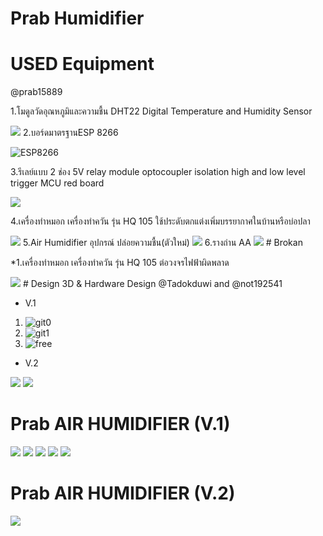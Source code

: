 # Prab Humidifier

# USED Equipment
@prab15889

 1.โมดูลวัดอุณหภูมิและความชื้น DHT22 Digital Temperature and Humidity Sensor
<html><body>
<LEFT><IMG SRC="https://dw.lnwfile.com/_/dw/_raw/ov/07/cx.jpg" ></LEFT>
</body></html>
 2.บอร์ดมาตรฐานESP 8266

![ESP8266](https://user-images.githubusercontent.com/90262478/142231362-0550f8a2-2078-4e3e-80fe-b91c647b0f8a.jpg)

 3.รีเลย์แบบ 2 ช่อง 5V relay module optocoupler isolation high and low level trigger MCU red board
<html><body>
<LEFT><IMG SRC="https://dw.lnwfile.com/_/dw/_raw/hg/9m/ri.jpg" ></LEFT>
</body></html>

 4.เครื่องทำหมอก เครื่องทำควัน รุ่น HQ 105 ใช้ประดับตกแต่งเพิ่มบรรยากาศในบ้านหรือบ่อปลา
<html><body>
<LEFT><IMG SRC="https://th-test-11.slatic.net/p/19a4c02c30526fe5b3e5b7e3ccf6c7ce.jpg" ></LEFT>
</body></html>
  5.Air Humidifier อุปกรณ์ ปล่อยความชื้น(ตัวใหม่)
<html><body>
<LEFT><IMG SRC="https://user-images.githubusercontent.com/90262478/142232666-e52e3ec7-a044-48f8-926e-f392819cd21c.png" ></LEFT>
</body></html>
 6.รางถ่าน AA
<html><body>
<LEFT><IMG SRC="https://user-images.githubusercontent.com/90262478/142234013-47c46f1e-dea6-421b-a3f8-71efb1a02f77.png" ></LEFT>
</body></html>
# Brokan
 
 *1.เครื่องทำหมอก เครื่องทำควัน รุ่น HQ 105
   ต่อวงจรไฟฟ้าผิดพลาด
 <html><body>
<LEFT><IMG SRC="https://user-images.githubusercontent.com/90262478/142233061-c2b7db18-cb19-437e-8387-3d1f1fc9571f.png" ></LEFT>
</body></html>
# Design 3D & Hardware Design
@Tadokduwi and @not192541

 * V.1

  1. ![git0](https://user-images.githubusercontent.com/90176118/135106619-31cfaeb5-d5c9-4172-9715-daf525c09c78.jpg)
  2. ![git1](https://user-images.githubusercontent.com/90176118/135105970-47bb95bf-27d9-4d87-acb9-421fb3480cb6.jpg)
  3. ![free](https://user-images.githubusercontent.com/90176118/137842027-e4e5a180-6842-4b53-98a3-25ff28bf4880.jpg)

 * V.2
<html><body>
<LEFT><IMG SRC="https://user-images.githubusercontent.com/90261344/135102552-705cf44f-d282-4414-aa46-eb2cf9465e88.png" ></LEFT>
</body></html>
 <html><body>
<LEFT><IMG SRC="https://user-images.githubusercontent.com/90261344/135102594-912e19e1-4cd7-43d7-af45-cfb7ec0b0093.png" ></LEFT>
</body></html>
  
  # Prab AIR HUMIDIFIER (V.1)
  <html><body>
<LEFT><IMG SRC="https://user-images.githubusercontent.com/90262478/142235934-889de517-e2ca-4ee3-923a-351a5562a704.png" ></LEFT>
</body></html>
   <html><body>
<LEFT><IMG SRC="https://user-images.githubusercontent.com/90262478/142235996-c036dddf-06e8-4268-9725-e42de0fcad33.png" ></LEFT>
</body></html>
    <html><body>
<LEFT><IMG SRC="https://user-images.githubusercontent.com/90262478/142236118-d41bb7b3-7b37-465f-bd4f-b6ea56502848.png" ></LEFT>
</body></html>
     <html><body>
<LEFT><IMG SRC="https://user-images.githubusercontent.com/90262478/142235774-a39f4183-2aed-47a1-b08f-ea8929c42122.png" ></LEFT>
</body></html>
      <html><body>
<LEFT><IMG SRC="https://user-images.githubusercontent.com/90262478/142236073-add2335a-4c4a-460e-ab99-6d1c16d10a25.png" ></LEFT>
</body></html>
  
     
 # Prab AIR HUMIDIFIER (V.2)
    
<LEFT><IMG SRC="https://user-images.githubusercontent.com/90262478/142237363-c28231fd-ea86-45dd-9655-5411d0717bd0.png" ></LEFT>
</body></html>
     

     


  
  

